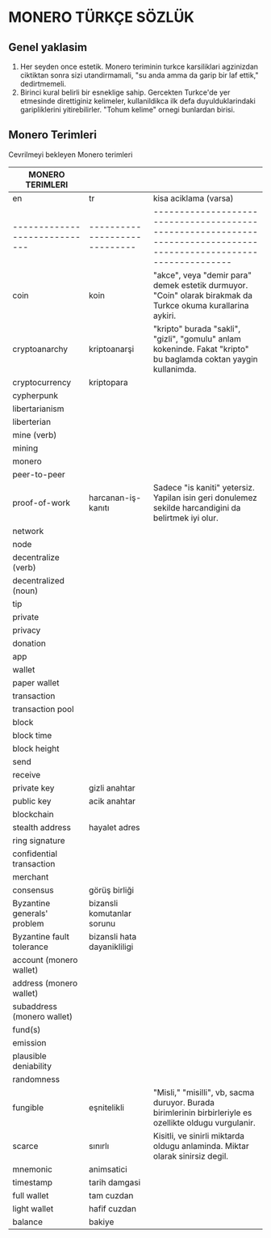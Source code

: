 # MONERO TÜRKÇE SÖZLÜK

## Genel yaklasim

1. Her seyden once estetik.  Monero teriminin turkce karsiliklari
   agzinizdan ciktiktan sonra sizi utandirmamali, "su anda amma da
   garip bir laf ettik," dedirtmemeli.
2. Birinci kural belirli bir esneklige sahip.  Gercekten Turkce'de yer
   etmesinde direttiginiz kelimeler, kullanildikca ilk defa
   duyulduklarindaki garipliklerini yitirebilirler.  "Tohum kelime"
   ornegi bunlardan birisi.

## Monero Terimleri

Cevrilmeyi bekleyen Monero terimleri

| MONERO TERIMLERI            |                             |                                                                                                                   |
|-----------------------------|-----------------------------|-------------------------------------------------------------------------------------------------------------------|
| en                          | tr                          | kisa aciklama (varsa)                                                                                             |
|-----------------------------|-----------------------------|-------------------------------------------------------------------------------------------------------------------|
| coin                        | koin                        | "akce", veya "demir para" demek estetik durmuyor.  "Coin" olarak birakmak da Turkce okuma kurallarina aykiri.     |
| cryptoanarchy               | kriptoanarşi                | "kripto" burada "sakli", "gizli", "gomulu" anlam kokeninde.  Fakat "kripto" bu baglamda coktan yaygin kullanimda. |
| cryptocurrency              | kriptopara                  |                                                                                                                   |
| cypherpunk                  |                             |                                                                                                                   |
| libertarianism              |                             |                                                                                                                   |
| liberterian                 |                             |                                                                                                                   |
| mine (verb)                 |                             |                                                                                                                   |
| mining                      |                             |                                                                                                                   |
| monero                      |                             |                                                                                                                   |
| peer-to-peer                |                             |                                                                                                                   |
| proof-of-work               | harcanan-iş-kanıtı          | Sadece "is kaniti" yetersiz.  Yapilan isin geri donulemez sekilde harcandigini da belirtmek iyi olur.             |
| network                     |                             |                                                                                                                   |
| node                        |                             |                                                                                                                   |
| decentralize (verb)         |                             |                                                                                                                   |
| decentralized (noun)        |                             |                                                                                                                   |
| tip                         |                             |                                                                                                                   |
| private                     |                             |                                                                                                                   |
| privacy                     |                             |                                                                                                                   |
| donation                    |                             |                                                                                                                   |
| app                         |                             |                                                                                                                   |
| wallet                      |                             |                                                                                                                   |
| paper wallet                |                             |                                                                                                                   |
| transaction                 |                             |                                                                                                                   |
| transaction pool            |                             |                                                                                                                   |
| block                       |                             |                                                                                                                   |
| block time                  |                             |                                                                                                                   |
| block height                |                             |                                                                                                                   |
| send                        |                             |                                                                                                                   |
| receive                     |                             |                                                                                                                   |
| private key                 | gizli anahtar               |                                                                                                                   |
| public key                  | acik anahtar                |                                                                                                                   |
| blockchain                  |                             |                                                                                                                   |
| stealth address             | hayalet adres               |                                                                                                                   |
| ring signature              |                             |                                                                                                                   |
| confidential transaction    |                             |                                                                                                                   |
| merchant                    |                             |                                                                                                                   |
| consensus                   | görüş birliği               |                                                                                                                   |
| Byzantine generals' problem | bizansli komutanlar sorunu  |                                                                                                                   |
| Byzantine fault tolerance   | bizansli hata dayanikliligi |                                                                                                                   |
| account (monero wallet)     |                             |                                                                                                                   |
| address (monero wallet)     |                             |                                                                                                                   |
| subaddress (monero wallet)  |                             |                                                                                                                   |
| fund(s)                     |                             |                                                                                                                   |
| emission                    |                             |                                                                                                                   |
| plausible deniability       |                             |                                                                                                                   |
| randomness                  |                             |                                                                                                                   |
| fungible                    | eşnitelikli                 | "Misli," "misilli", vb, sacma duruyor.  Burada birimlerinin birbirleriyle es ozellikte oldugu vurgulanir.         |
| scarce                      | sınırlı                     | Kisitli, ve sinirli miktarda oldugu anlaminda.  Miktar olarak sinirsiz degil.                                     |
| mnemonic                    | animsatici                  |                                                                                                                   |
| timestamp                   | tarih damgasi               |                                                                                                                   |
| full wallet                 | tam cuzdan                  |                                                                                                                   |
| light wallet                | hafif cuzdan                |                                                                                                                   |
| balance                     | bakiye                      |                                                                                                                   |

